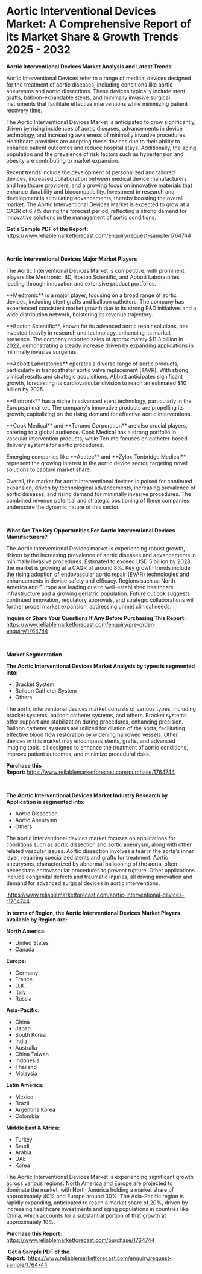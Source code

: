 <p><h1>Aortic Interventional Devices Market: A Comprehensive Report of its Market Share & Growth Trends 2025 - 2032</h1></p><p><strong>Aortic Interventional Devices Market Analysis and Latest Trends</strong></p>
<p><p>Aortic Interventional Devices refer to a range of medical devices designed for the treatment of aortic diseases, including conditions like aortic aneurysms and aortic dissections. These devices typically include stent grafts, balloon-expandable stents, and minimally invasive surgical instruments that facilitate effective interventions while minimizing patient recovery time.</p><p>The Aortic Interventional Devices Market is anticipated to grow significantly, driven by rising incidences of aortic diseases, advancements in device technology, and increasing awareness of minimally invasive procedures. Healthcare providers are adopting these devices due to their ability to enhance patient outcomes and reduce hospital stays. Additionally, the aging population and the prevalence of risk factors such as hypertension and obesity are contributing to market expansion.</p><p>Recent trends include the development of personalized and tailored devices, increased collaboration between medical device manufacturers and healthcare providers, and a growing focus on innovative materials that enhance durability and biocompatibility. Investment in research and development is stimulating advancements, thereby boosting the overall market. The Aortic Interventional Devices Market is expected to grow at a CAGR of 6.7% during the forecast period, reflecting a strong demand for innovative solutions in the management of aortic conditions.</p></p>
<p><strong>Get a Sample PDF of the Report:&nbsp;</strong> <a href="https://www.reliablemarketforecast.com/enquiry/request-sample/1764744?utm_campaign=2949&utm_medium=2&utm_source=Github&utm_content=ia&utm_term=14042025&utm_id=aortic-interventional-devices">https://www.reliablemarketforecast.com/enquiry/request-sample/1764744</a></p>
<p>&nbsp;</p>
<p><strong>Aortic Interventional Devices Major Market Players</strong></p>
<p><p>The Aortic Interventional Devices Market is competitive, with prominent players like Medtronic, BD, Boston Scientific, and Abbott Laboratories leading through innovation and extensive product portfolios. </p><p>**Medtronic** is a major player, focusing on a broad range of aortic devices, including stent grafts and balloon catheters. The company has experienced consistent market growth due to its strong R&D initiatives and a wide distribution network, bolstering its revenue trajectory.</p><p>**Boston Scientific**, known for its advanced aortic repair solutions, has invested heavily in research and technology, enhancing its market presence. The company reported sales of approximately $11.3 billion in 2022, demonstrating a steady increase driven by expanding applications in minimally invasive surgeries.</p><p>**Abbott Laboratories** operates a diverse range of aortic products, particularly in transcatheter aortic valve replacement (TAVR). With strong clinical results and strategic acquisitions, Abbott anticipates significant growth, forecasting its cardiovascular division to reach an estimated $10 billion by 2025.</p><p>**Biotronik** has a niche in advanced stent technology, particularly in the European market. The company's innovative products are propelling its growth, capitalizing on the rising demand for effective aortic interventions.</p><p>**Cook Medical** and **Terumo Corporation** are also crucial players, catering to a global audience. Cook Medical has a strong portfolio in vascular intervention products, while Terumo focuses on catheter-based delivery systems for aortic procedures. </p><p>Emerging companies like **Acotec** and **Zylox-Tonbridge Medical** represent the growing interest in the aortic device sector, targeting novel solutions to capture market share. </p><p>Overall, the market for aortic interventional devices is poised for continued expansion, driven by technological advancements, increasing prevalence of aortic diseases, and rising demand for minimally invasive procedures. The combined revenue potential and strategic positioning of these companies underscore the dynamic nature of this sector.</p></p>
<p>&nbsp;</p>
<p><strong>What Are The Key Opportunities For Aortic Interventional Devices Manufacturers?</strong></p>
<p><p>The Aortic Interventional Devices market is experiencing robust growth, driven by the increasing prevalence of aortic diseases and advancements in minimally invasive procedures. Estimated to exceed USD 5 billion by 2028, the market is growing at a CAGR of around 8%. Key growth trends include the rising adoption of endovascular aortic repair (EVAR) technologies and enhancements in device safety and efficacy. Regions such as North America and Europe are leading due to well-established healthcare infrastructure and a growing geriatric population. Future outlook suggests continued innovation, regulatory approvals, and strategic collaborations will further propel market expansion, addressing unmet clinical needs.</p></p>
<p><strong>Inquire or Share Your Questions If Any Before Purchasing This Report:</strong> <a href="https://www.reliablemarketforecast.com/enquiry/pre-order-enquiry/1764744?utm_campaign=2949&utm_medium=2&utm_source=Github&utm_content=ia&utm_term=14042025&utm_id=aortic-interventional-devices">https://www.reliablemarketforecast.com/enquiry/pre-order-enquiry/1764744</a></p>
<p>&nbsp;</p>
<p><strong>Market Segmentation</strong></p>
<p><strong>The Aortic Interventional Devices Market Analysis by types is segmented into:</strong></p>
<p><ul><li>Bracket System</li><li>Balloon Catheter System</li><li>Others</li></ul></p>
<p><p>The aortic interventional devices market consists of various types, including bracket systems, balloon catheter systems, and others. Bracket systems offer support and stabilization during procedures, enhancing precision. Balloon catheter systems are utilized for dilation of the aorta, facilitating effective blood flow restoration by widening narrowed vessels. Other devices in this market may encompass stents, grafts, and advanced imaging tools, all designed to enhance the treatment of aortic conditions, improve patient outcomes, and minimize procedural risks.</p></p>
<p><strong>Purchase this Report:&nbsp;</strong><a href="https://www.reliablemarketforecast.com/purchase/1764744?utm_campaign=2949&utm_medium=2&utm_source=Github&utm_content=ia&utm_term=14042025&utm_id=aortic-interventional-devices">https://www.reliablemarketforecast.com/purchase/1764744</a></p>
<p>&nbsp;</p>
<p><strong>The Aortic Interventional Devices Market Industry Research by Application is segmented into:</strong></p>
<p><ul><li>Aortic Dissection</li><li>Aortic Aneurysm</li><li>Others</li></ul></p>
<p><p>The aortic interventional devices market focuses on applications for conditions such as aortic dissection and aortic aneurysm, along with other related vascular issues. Aortic dissection involves a tear in the aorta's inner layer, requiring specialized stents and grafts for treatment. Aortic aneurysms, characterized by abnormal ballooning of the aorta, often necessitate endovascular procedures to prevent rupture. Other applications include congenital defects and traumatic injuries, all driving innovation and demand for advanced surgical devices in aortic interventions.</p></p>
<p><a href="https://www.reliablemarketforecast.com/aortic-interventional-devices-r1764744?utm_campaign=2949&utm_medium=2&utm_source=Github&utm_content=ia&utm_term=14042025&utm_id=aortic-interventional-devices">&nbsp;https://www.reliablemarketforecast.com/aortic-interventional-devices-r1764744</a></p>
<p><strong>In terms of Region, the Aortic Interventional Devices Market Players available by Region are:</strong></p>
<p>
    <p> <strong> North America: </strong>
        <ul>
            <li>United States</li>
            <li>Canada</li>
        </ul>
        </p> 
    <p> <strong> Europe: </strong>
        <ul>
            <li>Germany</li>
            <li>France</li>
            <li>U.K.</li>
            <li>Italy</li>
            <li>Russia</li>
        </ul>
        </p> 
    <p> <strong> Asia-Pacific: </strong>
        <ul>
            <li>China</li>
            <li>Japan</li>
            <li>South Korea</li>
            <li>India</li>
            <li>Australia</li>
            <li>China Taiwan</li>
            <li>Indonesia</li>
            <li>Thailand</li>
            <li>Malaysia</li>
        </ul>
        </p> 
    <p> <strong> Latin America: </strong>
        <ul>
            <li>Mexico</li>
            <li>Brazil</li>
            <li>Argentina Korea</li>
            <li>Colombia</li>
        </ul>
        </p> 
    <p> <strong> Middle East & Africa: </strong>
        <ul>
            <li>Turkey</li>
            <li>Saudi</li>
            <li>Arabia</li>
            <li>UAE</li>
            <li>Korea</li>
        </ul>
    </p>
    </p>
<p><p>The Aortic Interventional Devices Market is experiencing significant growth across various regions. North America and Europe are projected to dominate the market, with North America holding a market share of approximately 40% and Europe around 30%. The Asia-Pacific region is rapidly expanding, anticipated to reach a market share of 20%, driven by increasing healthcare investments and aging populations in countries like China, which accounts for a substantial portion of that growth at approximately 10%.</p></p>
<p><strong>Purchase this Report: </strong><a href="https://www.reliablemarketforecast.com/purchase/1764744?utm_campaign=2949&utm_medium=2&utm_source=Github&utm_content=ia&utm_term=14042025&utm_id=aortic-interventional-devices">https://www.reliablemarketforecast.com/purchase/1764744</a></p>
<p>&nbsp;<strong>Get a Sample PDF of the Report:&nbsp;&nbsp;</strong><a href="https://www.reliablemarketforecast.com/enquiry/request-sample/1764744?utm_campaign=2949&utm_medium=2&utm_source=Github&utm_content=ia&utm_term=14042025&utm_id=aortic-interventional-devices">https://www.reliablemarketforecast.com/enquiry/request-sample/1764744</a></p>
<p><strong></strong></p>
<p><p></p><p></p><p></p></p>